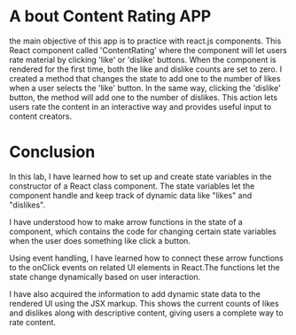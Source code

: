 # A bout Content Rating APP

the main objective of this app is to practice with react.js components.
This React component called 'ContentRating' where the component will let users rate material by clicking 'like' or 'dislike' buttons. When the component is rendered for the first time, both the like and dislike counts are set to zero. I created a method that changes the state to add one to the number of likes when a user selects the 'like' button. In the same way, clicking the 'dislike' button, the method will add one to the number of dislikes. This action lets users rate the content in an interactive way and provides useful input to content creators.

# Conclusion
In this lab, I have learned how to set up and create state variables in the constructor of a React class component. The state variables let the component handle and keep track of dynamic data like "likes" and "dislikes".

I have understood how to make arrow functions in the state of a component, which contains the code for changing certain state variables when the user does something like click a button.

Using event handling, I have learned how to connect these arrow functions to the onClick events on related UI elements in React.The functions let the state change dynamically based on user interaction.

I have also acquired the information to add dynamic state data to the rendered UI using the JSX markup. This shows the current counts of likes and dislikes along with descriptive content, giving users a complete way to rate content.

